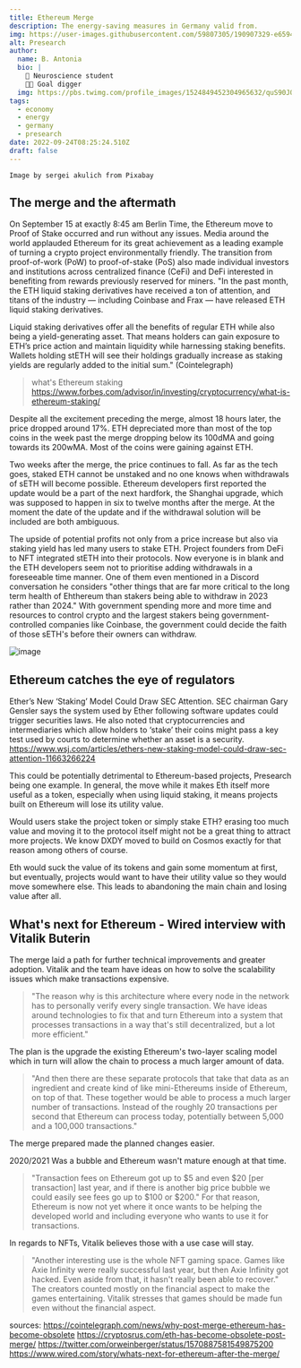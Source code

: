 ```yaml
---
title: Ethereum Merge
description: The energy-saving measures in Germany valid from.
img: https://user-images.githubusercontent.com/59807305/190907329-e6594719-063f-46b0-982c-0eea40dc0aac.png
alt: Presearch
author:
  name: B. Antonia
  bio: |
    🧠 Neuroscience student
    🦸🏼 Goal digger
  img: https://pbs.twimg.com/profile_images/1524849452304965632/quS90JQ9_400x400.jpg
tags:
  - economy
  - energy
  - germany
  - presearch
date: 2022-09-24T08:25:24.510Z
draft: false
---
```


```
Image by sergei akulich from Pixabay
```

## The merge and the aftermath

On September 15 at exactly 8:45 am Berlin Time, the Ethereum move to Proof of Stake occurred and run without any issues.
Media around the world applauded Ethereum for its great achievement as a leading example of turning a crypto project
environmentally friendly. The transition from proof-of-work (PoW) to proof-of-stake (PoS) also made individual investors
and institutions across centralized finance (CeFi) and DeFi interested in benefiting from rewards previously reserved
for miners. "In the past month, the ETH liquid staking derivatives have received a ton of attention, and titans of the
industry — including Coinbase and Frax — have released ETH liquid staking derivatives.

Liquid staking derivatives offer all the benefits of regular ETH while also being a yield-generating asset. That means
holders can gain exposure to ETH’s price action and maintain liquidity while harnessing staking benefits.
Wallets holding stETH will see their holdings gradually increase as staking yields are regularly added to the initial
sum." (Cointelegraph)

> what's Ethereum staking https://www.forbes.com/advisor/in/investing/cryptocurrency/what-is-ethereum-staking/

Despite all the excitement preceding the merge, almost 18 hours later, the price dropped around 17%. ETH depreciated more
than most of the top coins in the week past the merge dropping below its 100dMA and going towards its 200wMA. Most of the
coins were gaining against ETH.

Two weeks after the merge, the price continues to fall. As far as the tech goes, staked ETH cannot be unstaked and no one
knows when withdrawals of sETH will become possible. Ethereum developers first reported the update would be a part of
the next hardfork, the Shanghai upgrade, which was supposed to happen in six to twelve months after the merge. At the
moment the date of the update and if the withdrawal solution will be included are both ambiguous.

The upside of potential profits not only from a price increase but also via staking yield has led many users to stake
ETH. Project founders from DeFi to NFT integrated stETH into their protocols. Now everyone is in blank and the ETH
developers seem not to prioritise adding withdrawals in a foreseeable time manner. One of them even mentioned in a Discord
conversation he considers "other things that are far more critical to the long term health of Ehthereum than stakers
being able to withdraw in 2023 rather than 2024."  With government spending more and more time and resources to
control crypto and the largest stakers being government-controlled companies like Coinbase, the government could decide
the faith of those sETH's before their owners can withdraw.

![image](https://user-images.githubusercontent.com/59807305/192391645-a8b9a623-0dc4-44af-aaf3-692684223499.png)

## Ethereum catches the eye of regulators

Ether’s New ‘Staking’ Model Could Draw SEC Attention. SEC chairman Gary Gensler says the system used by Ether following
software updates could trigger securities laws. He also noted that cryptocurrencies and intermediaries which allow
holders to ‘stake’ their coins might pass a key test used by courts to determine whether an asset is a security.
https://www.wsj.com/articles/ethers-new-staking-model-could-draw-sec-attention-11663266224

This could be potentially detrimental to Ethereum-based projects, Presearch being one example. In general, the move
while it makes Eth itself more useful as a token, especially when using liquid staking, it means projects built on
Ethereum will lose its utility value.

Would users stake the project token or simply stake ETH? erasing too much value and moving it to the protocol itself
might not be a great thing to attract more projects. We know DXDY moved to build on Cosmos exactly for that reason among
others of course.

Eth would suck the value of its tokens and gain some momentum at first, but eventually, projects would want to have
their utility value so they would move somewhere else. This leads to abandoning the main chain and losing value after all.

## What's next for Ethereum - Wired interview with Vitalik Buterin

The merge laid a path for further technical improvements and greater adoption. Vitalik and the team have ideas on how to solve the scalability issues which make transactions expensive. 

> "The reason why is this architecture where every node in the network has to personally verify every single transaction. We have ideas around technologies to fix that and turn Ethereum into a system that processes transactions in a way that's still decentralized, but a lot more efficient." 

The plan is the upgrade the existing Ethereum's two-layer scaling model which in turn will allow the chain to process a much larger amount of data.

> "And then there are these separate protocols that take that data as an ingredient and create kind of like mini-Ethereums inside of Ethereum, on top of that. These together would be able to process a much larger number of transactions. Instead of the roughly 20 transactions per second that Ethereum can process today, potentially between 5,000 and a 100,000 transactions." 

The merge prepared made the planned changes easier. 

2020/2021 Was a bubble and Ethereum wasn't mature enough at that time. 
> "Transaction fees on Ethereum got up to $5 and even $20 [per transaction] last year, and if there is another big price bubble we could easily see fees go up to $100 or $200." For that reason, Ethereum is now not yet where it once wants to be helping the developed world and including everyone who wants to use it for transactions. 

In regards to NFTs, Vitalik believes those with a use case will stay. 
> "Another interesting use is the whole NFT gaming space. Games like Axie Infinity were really successful last year, but then Axie Infinity got hacked. Even aside from that, it hasn't really been able to recover." The creators counted mostly on the financial aspect to make the games entertaining. Vitalik stresses that games should be made fun even without the financial aspect. 



sources: https://cointelegraph.com/news/why-post-merge-ethereum-has-become-obsolete
https://cryptosrus.com/eth-has-become-obsolete-post-merge/ https://twitter.com/orweinberger/status/1570887581549875200
https://www.wired.com/story/whats-next-for-ethereum-after-the-merge/ 
